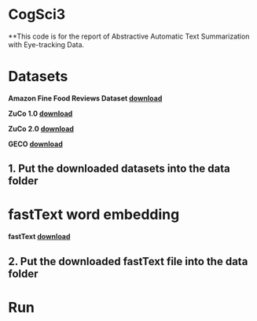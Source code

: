 # CogSci3

**This code is for the report of Abstractive Automatic Text Summarization with Eye-tracking Data.

# Datasets

**Amazon Fine Food Reviews Dataset [download](https://www.kaggle.com/snap/amazon-fine-food-reviews)**

**ZuCo 1.0 [download](https://osf.io/q3zws/)**

**ZuCo 2.0 [download](https://osf.io/2urht/)**

**GECO [download](https://expsy.ugent.be/downloads/geco/)**

## 1. Put the downloaded datasets into the data folder

# fastText word embedding

**fastText [download](https://fasttext.cc/docs/en/english-vectors.html)**

## 2. Put the downloaded fastText file into the data folder

# Run 
